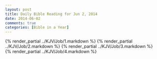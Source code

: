 ```yaml
---
layout: post
title: Daily Bible Reading for Jun 2, 2014
date: 2014-06-02
comments: true
categories: [Bible in a Year]
---
```

{% render_partial ../KJV/Job/1.markdown %}
{% render_partial ../KJV/Job/2.markdown %}
{% render_partial ../KJV/Job/3.markdown %}
{% render_partial ../KJV/Job/4.markdown %}
